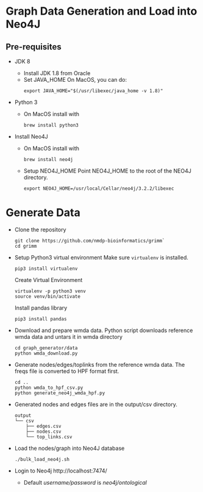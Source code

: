 # Graph Data Generation and Load into Neo4J
## Pre-requisites

- JDK 8
	- Install JDK 1.8 from Oracle
	- Set JAVA_HOME
	     On MacOS, you can do:
		```
		export JAVA_HOME="$(/usr/libexec/java_home -v 1.8)"
		```

- Python 3
	- On MacOS install with 
		```
		brew install python3
		```

- Install Neo4J
	- On MacOS install with 
		```
		brew install neo4j
		```

	- Setup NEO4J_HOME
            Point NEO4J_HOME to the root of the NEO4J directory.
		```
		export NEO4J_HOME=/usr/local/Cellar/neo4j/3.2.2/libexec
		```

# Generate Data

- Clone the repository 
	```
	git clone https://github.com/nmdp-bioinformatics/grimm`
	cd grimm
	```

- Setup Python3 virtual environment
  Make sure `virtualenv` is installed.
    ```
    pip3 install virtualenv
    ```

    Create Virtual Environment
 
    ```
    virtualenv -p python3 venv
    source venv/bin/activate
    ```
 
    Install pandas library
    ```
    pip3 install pandas
    ```


- Download and prepare wmda data. Python script downloads reference wmda data and untars it in wmda directory
	```
	cd graph_generator/data
	python wmda_download.py
	```

- Generate nodes/edges/toplinks from the reference wmda data. The freqs file is converted to HPF format first.
	```
	cd ..
	python wmda_to_hpf_csv.py
	python generate_neo4j_wmda_hpf.py
	```

- Generated nodes and edges files are in the output/csv directory.

	```
	output
	└── csv
	    ├── edges.csv
	    ├── nodes.csv
	    └── top_links.csv
	```

- Load the nodes/graph into Neo4J database
	```
	./bulk_load_neo4j.sh
	```

- Login to Neo4j http://localhost:7474/
	- Default *username/password* is *neo4j/ontological*
